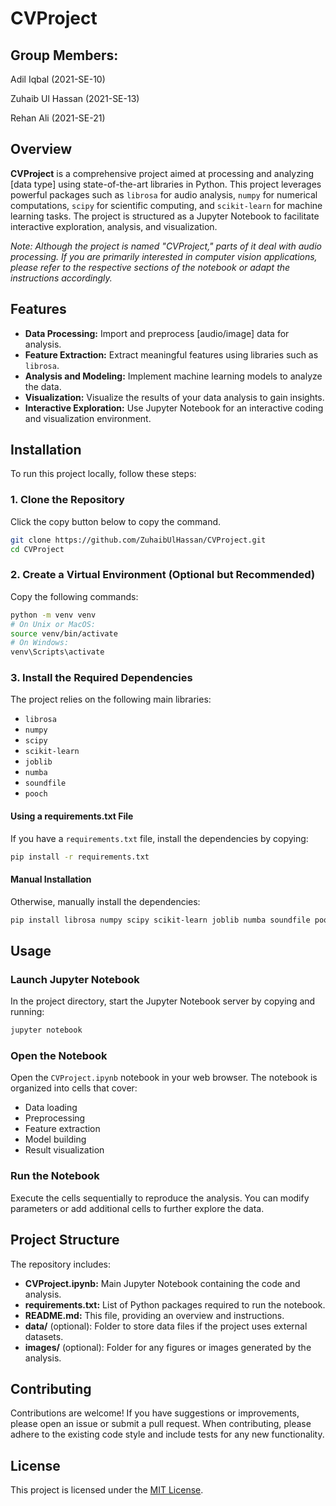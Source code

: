 # CVProject

## Group Members:
Adil Iqbal (2021-SE-10)

Zuhaib Ul Hassan (2021-SE-13)

Rehan Ali (2021-SE-21)

## Overview

**CVProject** is a comprehensive project aimed at processing and analyzing [data type] using state-of-the-art libraries in Python. This project leverages powerful packages such as `librosa` for audio analysis, `numpy` for numerical computations, `scipy` for scientific computing, and `scikit-learn` for machine learning tasks. The project is structured as a Jupyter Notebook to facilitate interactive exploration, analysis, and visualization.

*Note: Although the project is named "CVProject," parts of it deal with audio processing. If you are primarily interested in computer vision applications, please refer to the respective sections of the notebook or adapt the instructions accordingly.*

## Features

- **Data Processing:** Import and preprocess [audio/image] data for analysis.
- **Feature Extraction:** Extract meaningful features using libraries such as `librosa`.
- **Analysis and Modeling:** Implement machine learning models to analyze the data.
- **Visualization:** Visualize the results of your data analysis to gain insights.
- **Interactive Exploration:** Use Jupyter Notebook for an interactive coding and visualization environment.

## Installation

To run this project locally, follow these steps:

### 1. Clone the Repository

Click the copy button below to copy the command.

```bash
git clone https://github.com/ZuhaibUlHassan/CVProject.git
cd CVProject
```

### 2. Create a Virtual Environment (Optional but Recommended)

Copy the following commands:

```bash
python -m venv venv
# On Unix or MacOS:
source venv/bin/activate
# On Windows:
venv\Scripts\activate
```

### 3. Install the Required Dependencies

The project relies on the following main libraries:
- `librosa`
- `numpy`
- `scipy`
- `scikit-learn`
- `joblib`
- `numba`
- `soundfile`
- `pooch`

#### Using a requirements.txt File

If you have a `requirements.txt` file, install the dependencies by copying:

```bash
pip install -r requirements.txt
```

#### Manual Installation

Otherwise, manually install the dependencies:

```bash
pip install librosa numpy scipy scikit-learn joblib numba soundfile pooch
```

## Usage

### Launch Jupyter Notebook

In the project directory, start the Jupyter Notebook server by copying and running:

```bash
jupyter notebook
```

### Open the Notebook

Open the `CVProject.ipynb` notebook in your web browser. The notebook is organized into cells that cover:
- Data loading
- Preprocessing
- Feature extraction
- Model building
- Result visualization

### Run the Notebook

Execute the cells sequentially to reproduce the analysis. You can modify parameters or add additional cells to further explore the data.

## Project Structure

The repository includes:

- **CVProject.ipynb:** Main Jupyter Notebook containing the code and analysis.
- **requirements.txt:** List of Python packages required to run the notebook.
- **README.md:** This file, providing an overview and instructions.
- **data/** (optional): Folder to store data files if the project uses external datasets.
- **images/** (optional): Folder for any figures or images generated by the analysis.

## Contributing

Contributions are welcome! If you have suggestions or improvements, please open an issue or submit a pull request. When contributing, please adhere to the existing code style and include tests for any new functionality.

## License

This project is licensed under the [MIT License](LICENSE).
```
